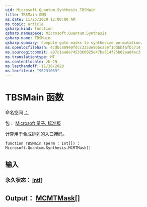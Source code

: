 ```yaml
---
uid: Microsoft.Quantum.Synthesis.TBSMain
title: TBSMain 函数
ms.date: 11/25/2020 12:00:00 AM
ms.topic: article
qsharp.kind: function
qsharp.namespace: Microsoft.Quantum.Synthesis
qsharp.name: TBSMain
qsharp.summary: Compute gate masks to synthesize permutation.
ms.openlocfilehash: 4cdbc80940fdcc3353e9bbca5ef1ddbbfafbc714
ms.sourcegitcommit: a87c1aa8e7453360025e47ba614f25b02ea84ec3
ms.translationtype: MT
ms.contentlocale: zh-CN
ms.lasthandoff: 11/26/2020
ms.locfileid: "96231069"
---
```

# <a name="tbsmain-function"></a>TBSMain 函数

命名空间 [：](xref:Microsoft.Quantum.Synthesis)

包： [Microsoft 量子. 标准版](https://nuget.org/packages/Microsoft.Quantum.Standard)


计算用于合成排列的入口掩码。

```qsharp
function TBSMain (perm : Int[]) : Microsoft.Quantum.Synthesis.MCMTMask[]
```


## <a name="input"></a>输入

### <a name="perm--int"></a>永久状态： [Int](xref:microsoft.quantum.lang-ref.int)[]





## <a name="output--mcmtmask"></a>Output： [MCMTMask](xref:Microsoft.Quantum.Synthesis.MCMTMask)[]

